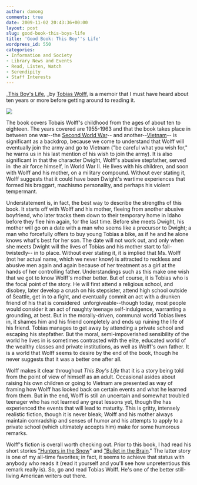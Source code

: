 ```yaml
---
author: damong
comments: true
date: 2009-11-02 20:43:36+00:00
layout: post
slug: good-book-this-boys-life
title: 'Good Book: This Boy''s Life'
wordpress_id: 550
categories:
- Information and Society
- Library News and Events
- Read, Listen, Watch
- Serendipity
- Staff Interests
---
```


_[This Boy's Life](http://nucat.lib.neu.edu/search~S13?/Xthis+boy%27s+life&SORT=D/Xthis+boy%27s+life&SORT=D&SUBKEY=this%20boy's%20life/1%2C30%2C30%2CE/frameset&FF=Xthis+boy%27s+life&SORT=D&1%2C1%2C), _by [Tobias Wolff](http://en.wikipedia.org/wiki/Tobias_Wolff), is a memoir that I must have heard about ten years or more before getting around to reading it.

![](http://www.fantasticfiction.co.uk/images/x1/x8216.jpg)

The book covers Tobais Wolff's childhood from the ages of about ten to eighteen. The years covered are 1955-1963 and that the book takes place in between one war--the [Second World War](http://www.worldwar-2.net/)-- and another--[Vietnam](http://en.wikipedia.org/wiki/Vietnam_War)-- is significant as a backdrop, because we come to understand that Wolff will eventually join the army and go to Vietnam ("be careful what you wish for," he warns us in his last mention of his wish to join the army). It is also significant in that the character Dwight, Wolff's abusive stepfather, served in  the air force himself, in World War II. He lives with his children, and soon with Wolff and his mother, on a military compound. Without ever stating it, Wolff suggests that it could have been Dwight's wartime experiences that formed his braggart, machismo personality, and perhaps his violent tempermant.

Understatement is, in fact, the best way to describe the strengths of this book. It starts off with Wolff and his mother, fleeing from another abusive boyfriend, who later tracks them down to their temporary home in Idaho before they flee him again, for the last time. Before she meets Dwight, his mother will go on a date with a man who seems like a precursor to Dwight; a man who forcefully offers to buy young Tobias a bike, as if he and he alone knows what's best for her son. The date will not work out, and only when she meets Dwight will the lives of Tobias and his mother start to fall-twistedly-- in to place. Without ever stating it, it is implied that Ms. Wolff (not her actual name, which we never know) is attracted to reckless and abusive men again and again because of her treatment as a girl at the hands of her controlling father. Understandings such as this make one wish that we got to know Wolff's mother better. But of course, it is Tobias who is the focal point of the story. He will first attend a religious school, and disobey, later develop a crush on his stepsister, attend high school outside of Seattle, get in to a fight, and eventually commit an act with a drunken friend of his that is considered  unforgiveable--though today, most people would consider it an act of naughty teenage self-indulgence, warranting a grounding, at best. But in the morally-driven, communal world Tobias lives in, it shames him and his friend completely and ends up ruining the life of his friend. Tobias manages to get away by attending a private school and escaping his stepfather. But the moral, semi-impoverished sensibility of the world he lives in is sometimes contrasted with the elite, educated world of the wealthy classes and private institutions, as well as Wolff's own father. It is a world that Wolff seems to desire by the end of the book, though he never suggests that it was a better one after all.

Wolff makes it clear throughout _This Boy's Life_ that it is a story being told from the point of view of himself as an adult. Occasional asides about raising his own children or going to Vietnam are presented as way of framing how Wolff has looked back on certain events and what he learned from them. But in the end, Wolff is still an uncertain and somewhat troubled teenager who has not learned any great lessons yet, though the has experienced the events that will lead to maturity. This is gritty, intensely realistic fiction, though it is never bleak; Wolff and his mother always maintain comradship and senses of humor and his attempts to apply to a private school (which ultimately accepts him) make for some humorous remarks.

Wolff's fiction is overall worth checking out. Prior to this book, I had read his short stories ["Hunters in the Snow](http://www.americanliterature.com/Wolff/SS/HuntersintheSnow.html)" and ["Bullet in the Brain](http://www.associatedcontent.com/article/873331/bullet_in_the_brain_by_tobias_wolff.html?cat=4)." The latter story is one of my all-time favorites; in fact, it seems to achieve that status with anybody who reads it (read it yourself and you'll see how unpretentious this remark really is). So, go and read Tobias Wolff. He's one of the better still-living American writers out there.
